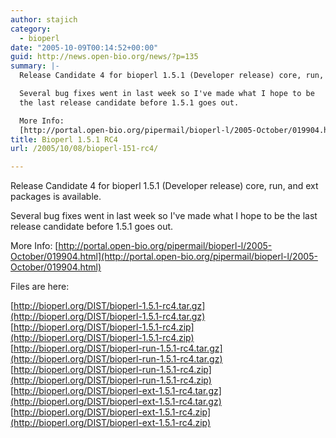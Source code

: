 ```yaml
---
author: stajich
category:
  - bioperl
date: "2005-10-09T00:14:52+00:00"
guid: http://news.open-bio.org/news/?p=135
summary: |-
  Release Candidate 4 for bioperl 1.5.1 (Developer release) core, run, and ext packages is available.

  Several bug fixes went in last week so I've made what I hope to be
  the last release candidate before 1.5.1 goes out.

  More Info:
  [http://portal.open-bio.org/pipermail/bioperl-l/2005-October/019904.html](http://portal.open-bio.org/pipermail/bioperl-l/2005-October/019904.html)
title: Bioperl 1.5.1 RC4
url: /2005/10/08/bioperl-151-rc4/

---
```

Release Candidate 4 for bioperl 1.5.1 (Developer release) core, run, and ext packages is available.

Several bug fixes went in last week so I've made what I hope to be
the last release candidate before 1.5.1 goes out.

More Info:
[http://portal.open-bio.org/pipermail/bioperl-l/2005-October/019904.html](http://portal.open-bio.org/pipermail/bioperl-l/2005-October/019904.html)

Files are here:

[http://bioperl.org/DIST/bioperl-1.5.1-rc4.tar.gz](http://bioperl.org/DIST/bioperl-1.5.1-rc4.tar.gz) [http://bioperl.org/DIST/bioperl-1.5.1-rc4.zip](http://bioperl.org/DIST/bioperl-1.5.1-rc4.zip) [http://bioperl.org/DIST/bioperl-run-1.5.1-rc4.tar.gz](http://bioperl.org/DIST/bioperl-run-1.5.1-rc4.tar.gz) [http://bioperl.org/DIST/bioperl-run-1.5.1-rc4.zip](http://bioperl.org/DIST/bioperl-run-1.5.1-rc4.zip) [http://bioperl.org/DIST/bioperl-ext-1.5.1-rc4.tar.gz](http://bioperl.org/DIST/bioperl-ext-1.5.1-rc4.tar.gz) [http://bioperl.org/DIST/bioperl-ext-1.5.1-rc4.zip](http://bioperl.org/DIST/bioperl-ext-1.5.1-rc4.zip)
